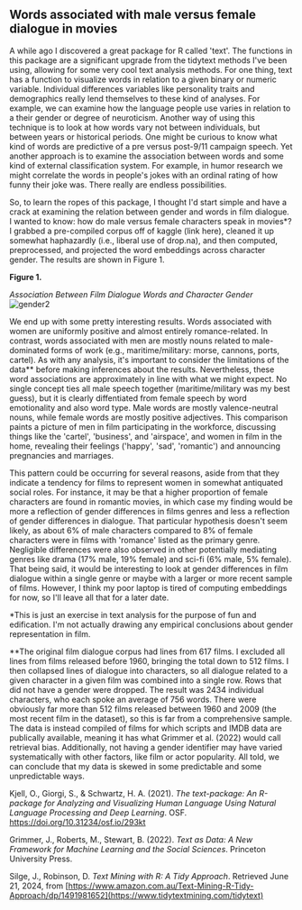 ## Words associated with male versus female dialogue in movies 

A while ago I discovered a great package for R called 'text'. The functions in this package are a significant upgrade from the tidytext methods I've been using, allowing for some very cool text analysis methods. For one thing, text has a function to visualize words in relation to a given binary or numeric variable. Individual differences variables like personality traits and demographics really lend themselves to these kind of analyses. For example, we can examine how the language people use varies in relation to a their gender or degree of neuroticism. Another way of using this technique is to look at how words vary not between individuals, but between years or historical periods. One might be curious to know what kind of words are predictive of a pre versus post-9/11 campaign speech. Yet another approach is to examine the association between words and some kind of external classification system. For example, in humor research we might correlate the words in people's jokes with an ordinal rating of how funny their joke was. There really are endless possibilities. 

So, to learn the ropes of this package, I thought I'd start simple and have a crack at examining the relation between gender and words in film dialogue. I wanted to know: how do male versus female characters speak in movies*? I grabbed a pre-compiled corpus off of kaggle (link here), cleaned it up somewhat haphazardly (i.e., liberal use of drop.na), and then computed, preprocessed, and projected the word embeddings across character gender. The results are shown in Figure 1.

**Figure 1.**

*Association Between Film Dialogue Words and Character Gender*
![gender2](https://github.com/merielburnett/merielburnett.github.io/assets/171220833/9600fb08-0226-4924-982f-70cccd2d4e3c)


We end up with some pretty interesting results. Words associated with women are uniformly positive and almost entirely romance-related. In contrast, words associated with men are mostly nouns related to male-dominated forms of work (e.g., maritime/military: morse, cannons, ports, cartel). As with any analysis, it's important to consider the limitations of the data** before making inferences about the results. Nevertheless, these word associations are approximately in line with what we might expect. No single concept ties all male speech together (maritime/military was my best guess), but it is clearly diffentiated from female speech by word emotionality and also word type. Male words are mostly valence-neutral nouns, while female words are mostly positive adjectives. This comparison paints a picture of men in film participating in the workforce, discussing things like the 'cartel', 'business', and 'airspace', and women in film in the home, revealing their feelings ('happy', 'sad', 'romantic') and announcing pregnancies and marriages. 

This pattern could be occurring for several reasons, aside from that they indicate a tendency for films to represent women in somewhat antiquated social roles. For instance, it may be that a higher proportion of female characters are found in romantic movies, in which case my finding would be more a reflection of gender differences in films genres and less a reflection of gender differences in dialogue. That particular hypothesis doesn't seem likely, as about 6% of male characters compared to 8% of female characters were in films with 'romance' listed as the primary genre. Negligible differences were also observed in other potentially mediating genres like drama (17% male, 19% female) and sci-fi (6% male, 5% female). That being said, it would be interesting to look at gender differences in film dialogue within a single genre or maybe with a larger or more recent sample of films. However, I think my poor laptop is tired of computing embeddings for now, so I'll leave all that for a later date. 


*This is just an exercise in text analysis for the purpose of fun and edification. I'm not actually drawing any empirical conclusions about gender representation in film. 

**The original film dialogue corpus had lines from 617 films. I excluded all lines from films released before 1960, bringing the total down to 512 films. I then collapsed lines of dialogue into characters, so all dialogue related to a given character in a given film was combined into a single row. Rows that did not have a gender were dropped. The result was 2434 individual characters, who each spoke an average of 756 words. There were obviously far more than 512 films released between 1960 and 2009 (the most recent film in the dataset), so this is far from a comprehensive sample. The data is instead compiled of films for which scripts and IMDB data are publically available, meaning it has what Grimmer et al. (2022) would call retrieval bias. Additionally, not having a gender identifier may have varied systematically with other factors, like film or actor popularity. All told, we can conclude that my data is skewed in some predictable and some unpredictable ways. 

Kjell, O., Giorgi, S., & Schwartz, H. A. (2021). *The text-package: An R-package for Analyzing and Visualizing Human Language Using Natural Language Processing and Deep Learning*. OSF. https://doi.org/10.31234/osf.io/293kt

Grimmer, J., Roberts, M., Stewart, B. (2022). *Text as Data: A New Framework for Machine Learning and the Social Sciences*. Princeton University Press.

Silge, J., Robinson, D. *Text Mining with R: A Tidy Approach*. Retrieved June 21, 2024, from [https://www.amazon.com.au/Text-Mining-R-Tidy-Approach/dp/1491981652](https://www.tidytextmining.com/tidytext)




